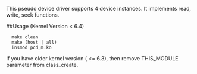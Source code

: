This pseudo device driver supports 4 device instances.
It implements read, write, seek functions.

##Usage (Kernel Version < 6.4)
```
  make clean
  make (host | all)
  insmod pcd_m.ko
```
If you have older kernel version ( <= 6.3), then remove THIS_MODULE parameter from class_create.



